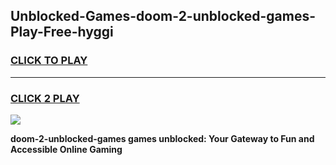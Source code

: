
## Unblocked-Games-doom-2-unblocked-games-Play-Free-hyggi
<h3>
<a href="https://premium76.site?title=doom-2-unblocked-games&ref=18A1">CLICK TO PLAY</a></h3>
<hr>

<h3>
<a href="https://premium76.site?title=doom-2-unblocked-games&ref=18A1">CLICK 2 PLAY</a>
  
</h3>

<a href="https://premium76.site?title=doom-2-unblocked-games&ref=18A1"><img src="https://clearcache.store/games.png"></a>


**doom-2-unblocked-games games unblocked: Your Gateway to Fun and Accessible Online Gaming**

